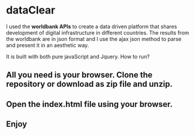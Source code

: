 # dataClear
I used the **worldbank APIs** to create a data driven platform that shares development of digital infrastructure in different countries. 
The results from the worldbank are in json format and I use the ajax json method to parse and present it in an aesthetic way.

It is built with both pure javaScript and Jquery. 
How to run?
## All you need is your browser. Clone the repository or download as zip file and unzip.
## Open the index.html file using your browser.
## Enjoy
